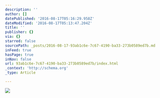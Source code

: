 ```yaml
---
description: ''
author: []
datePublished: '2016-08-17T05:16:29.958Z'
dateModified: '2016-08-17T05:13:47.204Z'
title: ''
publisher: {}
via: {}
starred: false
sourcePath: _posts/2016-08-17-93ab1c6e-7c67-4190-ba33-273b0589ed7b.md
inFeed: true
hasPage: true
inNav: false
url: 93ab1c6e-7c67-4190-ba33-273b0589ed7b/index.html
_context: 'http://schema.org'
_type: Article

---
```

![](https://the-grid-user-content.s3-us-west-2.amazonaws.com/91e8f34d-a350-4669-8e81-dc7ebfa932ac.jpg)